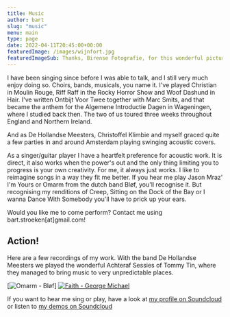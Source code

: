 ```yaml
---
title: Music
author: bart
slug: "music"
menu: main
type: page
date: 2022-04-11T20:45:00+00:00
featuredImage: /images/wijnfort.jpg
featuredImageSub: Thanks, Birense Fotografie, for this wonderful picture!
---
```



I have been singing since before I was able to talk, and I still very much enjoy doing so.
Choirs, bands, musicals, you name it.
I've played Christian in Moulin Rouge, Riff Raff in the Rocky Horror Show and Woof Dashund in Hair.
I've written Ontbijt Voor Twee together with Marc Smits, and that became the anthem for the Algemene Introductie Dagen in Wageningen, where I studied back then. The two of us toured three weeks throughout England and Northern Ireland.

And as De Hollandse Meesters, Christoffel Klimbie and myself graced quite a few parties in and around Amsterdam playing swinging acoustic covers.

As a singer/guitar player I have a heartfelt preference for acoustic work.
It is direct, it also works when the power's out and the only thing limiting you to progress is your own creativity.
For me, it always just works.
I like to reimagine songs in a way they fit me better.
If you hear me play Jason Mraz' I'm Yours or Omarm from the dutch band Bløf, you'll recognise it.
But recognising my renditions of Creep, Sitting on the Dock of the Bay or I wanna Dance With Somebody you'll have to prick up your ears.

Would you like me to come perform? Contact me using bart.stroeken[at]gmail.com!

## Action!

Here are a few recordings of my work.
With the band De Hollandse Meesters we played the wonderful Achteraf Sessies of Tommy Tin, where they managed to bring  music
to very unpredictable places.

[![Omarm - Bløf](https://img.youtube.com/vi/U1G-ejSgcq0/hqdefault.jpg)]
[![Faith - George Michael](https://img.youtube.com/vi/NujfrMfIp54/hqdefault.jpg)](https://youtu.be/NujfrMfIp54)

If you want to hear me sing or play, have a look at [my profile on Soundcloud](https://soundcloud.com/bartee) or listen
 to [my demos on Soundcloud](https://soundcloud.com/bartee/sets/demos)

